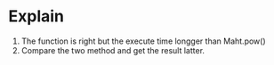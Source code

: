 # Explain
1. The function is right but the execute time longger than Maht.pow()
2. Compare the two method and get the result latter.